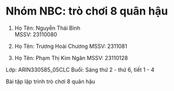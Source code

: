 # Nhóm NBC: trò chơi 8 quân hậu

1.  Họ Tên: Nguyễn Thái Bình              
    MSSV:   23110080

2.  Họ Tên: Trương Hoài Chương
    MSSV:   2311081

3.  Họ Tên: Phạm Thị Kim Ngân
    MSSV:   23110128

Lớp: ARIN330585_05CLC
Buổi: Sáng thứ 2 - thứ 6, tiết 1 - 4

Bài tập lập trình trò chơi 8 quân hậu
